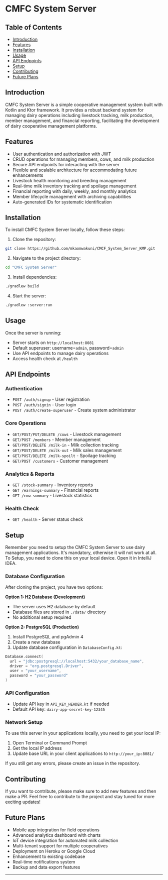 # CMFC System Server

## Table of Contents

- [Introduction](#introduction)
- [Features](#features)
- [Installation](#installation)
- [Usage](#usage)
- [API Endpoints](#api-endpoints)
- [Setup](#setup)
- [Contributing](#contributing)
- [Future Plans](#future-plans)

## Introduction

CMFC System Server is a simple cooperative management system built with Kotlin and Ktor
framework. It provides a robust backend system for managing dairy operations including livestock
tracking, milk production, member management, and financial reporting, facilitating the development
of dairy cooperative management platforms.

## Features

- User authentication and authorization with JWT
- CRUD operations for managing members, cows, and milk production
- Secure API endpoints for interacting with the server
- Flexible and scalable architecture for accommodating future enhancements
- Livestock health monitoring and breeding management
- Real-time milk inventory tracking and spoilage management
- Financial reporting with daily, weekly, and monthly analytics
- Member lifecycle management with archiving capabilities
- Auto-generated IDs for systematic identification

## Installation

To install CMFC System Server locally, follow these steps:

1. Clone the repository:

```bash
git clone https://github.com/mkaomwakuni/CMCF_System_Server_KMP.git
```

2. Navigate to the project directory:

```bash
cd "CMFC System Server"
```

3. Install dependencies:
```bash
./gradlew build
```

4. Start the server:
```bash
./gradlew :server:run
```

## Usage

Once the server is running:

- Server starts on `http://localhost:8081`
- Default superuser: username=`admin`, password=`admin`
- Use API endpoints to manage dairy operations
- Access health check at `/health`

## API Endpoints

### Authentication
- `POST /auth/signup` - User registration
- `POST /auth/signin` - User login
- `POST /auth/create-superuser` - Create system administrator

### Core Operations
- `GET/POST/PUT/DELETE /cows` - Livestock management
- `GET/POST /members` - Member management
- `GET/POST/DELETE /milk-in` - Milk collection tracking
- `GET/POST/DELETE /milk-out` - Milk sales management
- `GET/POST/DELETE /milk-spoilt` - Spoilage tracking
- `GET/POST /customers` - Customer management

### Analytics & Reports
- `GET /stock-summary` - Inventory reports
- `GET /earnings-summary` - Financial reports
- `GET /cow-summary` - Livestock statistics

### Health Check

- `GET /health` - Server status check

## Setup

Remember you need to setup the CMFC System Server to use dairy management applications. It's
mandatory, otherwise it will not work at all. To Setup, you need to clone this on your local device.
Open it in IntelliJ IDEA.

### Database Configuration

After cloning the project, you have two options:

**Option 1: H2 Database (Development)**

- The server uses H2 database by default
- Database files are stored in `./data/` directory
- No additional setup required

**Option 2: PostgreSQL (Production)**

1. Install PostgreSQL and pgAdmin 4
2. Create a new database
3. Update database configuration in `DatabaseConfig.kt`:

```kotlin
Database.connect(
  url = "jdbc:postgresql://localhost:5432/your_database_name",
  driver = "org.postgresql.Driver",
  user = "your_username",
  password = "your_password"
)
```

### API Configuration

- Update API key in `API_KEY_HEADER.kt` if needed
- Default API key: `dairy-app-secret-key-12345`

### Network Setup

To use this server in your applications locally, you need to get your local IP:

1. Open Terminal or Command Prompt
2. Get the local IP address
3. Update base URL in your client applications to `http://your_ip:8081/`

If you still get any errors, please create an issue in the repository.

## Contributing

If you want to contribute, please make sure to add new features and then make a PR. Feel free to
contribute to the project and stay tuned for more exciting updates!

## Future Plans

- Mobile app integration for field operations
- Advanced analytics dashboard with charts
- IoT device integration for automated milk collection
- Multi-tenant support for multiple cooperatives
- Deployment on Heroku or Google Cloud
- Enhancement to existing codebase
- Real-time notifications system
- Backup and data export features

---
